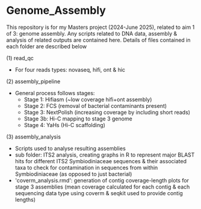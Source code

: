 # Genome_Assembly
This repository is for my Masters project (2024-June 2025), related to aim 1 of 3: genome assembly. Any scripts related to DNA data, assembly &amp; analysis of related outputs are contained here. Details of files contained in each folder are described below

(1) read_qc
- For four reads types: novaseq, hifi, ont & hic

(2) assembly_pipeline
- General process follows stages:
    - Stage 1: Hifiasm (~low coverage hifi+ont assembly)
    - Stage 2: FCS (removal of bacterial contaminants present)
    - Stage 3: NextPolish (increasing coverage by including short reads)
    - Stage 3b: Hi-C mapping to stage 3 genome
    - Stage 4: YaHs (Hi-C scaffolding)

(3) assembly_analysis
- Scripts used to analyse resulting assemblies
- sub folder: ITS2 analysis, creating graphs in R to represent major BLAST hits for different ITS2 Symbiodiniaceae sequences & their associated taxa to check for contamination in sequences from within Symbiodiniaceae (as opposed to just bacterial)
- 'coverm_analysis.rmd': generation of contig coverage-length plots for stage 3 assemblies (mean coverage calculated for each contig & each sequencing data type using coverm & seqkit used to provide contig lengths)


